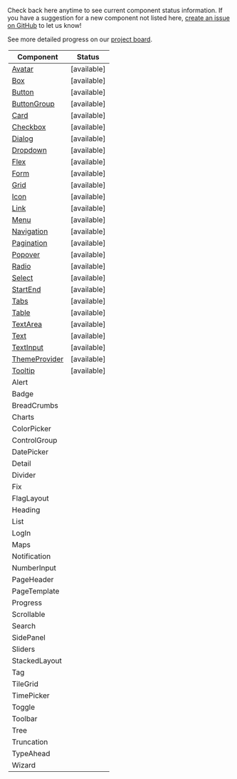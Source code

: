 Check back here anytime to see current component status information.
If you have a suggestion for a new component not listed here, [create an issue on GitHub](https://github.com/mineral-ui/mineral-ui/issues) to let us know!

See more detailed progress on our [project board](https://github.com/orgs/mineral-ui/projects/1).

<Legend />

<!--
Labels:
  ~ new
  ~ experimental

Statuses:
  [available]
  [planned]
  [in development]
  [deprecated]
-->

| Component                                   | Status           |
| ------------------------------------------- | ---------------- |
| [Avatar](/components/avatar)                | [available]      |
| [Box](/components/box)                      | [available]      |
| [Button](/components/button)                | [available]      |
| [ButtonGroup](/components/button-group)     | [available]      |
| [Card](/components/card)                    | [available]      |
| [Checkbox](/components/checkbox)            | [available]      |
| [Dialog](/components/dialog)                | [available]      |
| [Dropdown](/components/dropdown)            | [available]      |
| [Flex](/components/flex)                    | [available]      |
| [Form](/components/form-field)              | [available]      |
| [Grid](/components/grid)                    | [available]      |
| [Icon](/components/icon)                    | [available]      |
| [Link](/components/link)                    | [available]      |
| [Menu](/components/menu)                    | [available]      |
| [Navigation](/components/navigation)        | [available]      |
| [Pagination](/components/pagination)        | [available]      |
| [Popover](/components/popover)              | [available]      |
| [Radio](/components/radio)                  | [available]      |
| [Select](/components/select)                | [available]      |
| [StartEnd](/components/start-end)           | [available]      |
| [Tabs](/components/tabs)                    | [available]      |
| [Table](/components/table)                  | [available]      |
| [TextArea](/components/text-area)           | [available]      |
| [Text](/components/text)                    | [available]      |
| [TextInput](/components/text-input)         | [available]      |
| [ThemeProvider](/components/theme-provider) | [available]      |
| [Tooltip](/components/tooltip)              | [available]      |
| Alert                                       |                  |
| Badge                                       |                  |
| BreadCrumbs                                 |                  |
| Charts                                      |                  |
| ColorPicker                                 |                  |
| ControlGroup                                |                  |
| DatePicker                                  |                  |
| Detail                                      |                  |
| Divider                                     |                  |
| Fix                                         |                  |
| FlagLayout                                  |                  |
| Heading                                     |                  |
| List                                        |                  |
| LogIn                                       |                  |
| Maps                                        |                  |
| Notification                                |                  |
| NumberInput                                 |                  |
| PageHeader                                  |                  |
| PageTemplate                                |                  |
| Progress                                    |                  |
| Scrollable                                  |                  |
| Search                                      |                  |
| SidePanel                                   |                  |
| Sliders                                     |                  |
| StackedLayout                               |                  |
| Tag                                         |                  |
| TileGrid                                    |                  |
| TimePicker                                  |                  |
| Toggle                                      |                  |
| Toolbar                                     |                  |
| Tree                                        |                  |
| Truncation                                  |                  |
| TypeAhead                                   |                  |
| Wizard                                      |                  |
